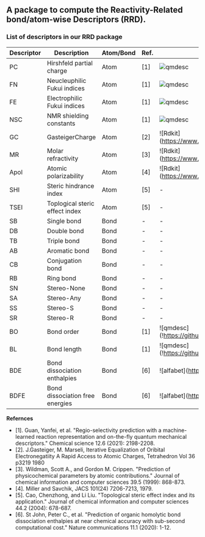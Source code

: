 ## A package to compute the Reactivity-Related bond/atom-wise Descriptors (RRD).

### List of descriptors in our RRD package

| Descriptor | Description                    | Atom/Bond | Ref.  | Package                                              |
| ---------- | ------------------------------ | --------- | ----- | ---------------------------------------------------- |
| PC         | Hirshfeld partial charge       | Atom      | \[1\] | ![qmdesc](https://github.com/yanfeiguan/qmdesc)   |
| FN         | Neucleuphilic Fukui indices    | Atom      | \[1\] | ![qmdesc](https://github.com/yanfeiguan/qmdesc)    |
| FE         | Electrophilic Fukui indices    | Atom      | \[1\] | ![qmdesc](https://github.com/yanfeiguan/qmdesc)    |
| NSC        | NMR shielding constants        | Atom      | \[1\] | ![qmdesc](https://github.com/yanfeiguan/qmdesc)   |
| GC         | GasteigerCharge                | Atom      | \[2\] | !\[Rdkit\](https://www.rdkit.org/docs/Cookbook.html) |
| MR         | Molar refractivity             | Atom      | \[3\] | !\[Rdkit\](https://www.rdkit.org/docs/Cookbook.html) |
| Apol       | Atomic polarizability          | Atom      | \[4\] | !\[Rdkit\](https://www.rdkit.org/docs/Cookbook.html) |
| SHI        | Steric hindrance index         | Atom      | \[5\] | \-                                                   |
| TSEI       | Toplogical steric effect index | Atom      | \[5\] | \-                                                   |
| SB         | Single bond                    | Bond      | \-    | \-                                                   |
| DB         | Double bond                    | Bond      | \-    | \-                                                   |
| TB         | Triple bond                    | Bond      | \-    | \-                                                   |
| AB         | Aromatic bond                  | Bond      | \-    | \-                                                   |
| CB         | Conjugation bond               | Bond      | \-    | \-                                                   |
| RB         | Ring bond                      | Bond      | \-    | \-                                                   |
| SN         | Stereo-None                    | Bond      | \-    | \-                                                   |
| SA         | Stereo-Any                     | Bond      | \-    | \-                                                   |
| SS         | Stereo-S                       | Bond      | \-    | \-                                                   |
| SR         | Stereo-R                       | Bond      | \-    | \-                                                   |
| BO         | Bond order                     | Bond      | \[1\] | !\[qmdesc\](!https://github.com/yanfeiguan/qmdesc)   |
| BL         | Bond length                    | Bond      | \[1\] | !\[qmdesc\](!https://github.com/yanfeiguan/qmdesc)   |
| BDE        | Bond dissociation enthalpies   | Bond      | \[6\] | !\[alfabet\](https://github.com/NREL/alfabet)        |'
| BDFE       | Bond dissociation free energies   | Bond      | \[6\] | !\[alfabet\](https://github.com/NREL/alfabet)        |'


**Refernces**
- [1]. Guan, Yanfei, et al. "Regio-selectivity prediction with a machine-learned reaction representation and on-the-fly quantum mechanical descriptors." Chemical science 12.6 (2021): 2198-2208.
- [2]. J.Gasteiger, M. Marseli, Iterative Equalization of Oribital Electronegatiity A Rapid Access to Atomic Charges, Tetrahedron Vol 36 p3219 1980
- [3]. Wildman, Scott A., and Gordon M. Crippen. "Prediction of physicochemical parameters by atomic contributions." Journal of chemical information and computer sciences 39.5 (1999): 868-873.
- [4]. Miller and Savchik, JACS 101(24) 7206-7213, 1979.
- [5]. Cao, Chenzhong, and Li Liu. "Topological steric effect index and its application." Journal of chemical information and computer sciences 44.2 (2004): 678-687.
- [6]. St John, Peter C., et al. "Prediction of organic homolytic bond dissociation enthalpies at near chemical accuracy with sub-second computational cost." Nature communications 11.1 (2020): 1-12.
